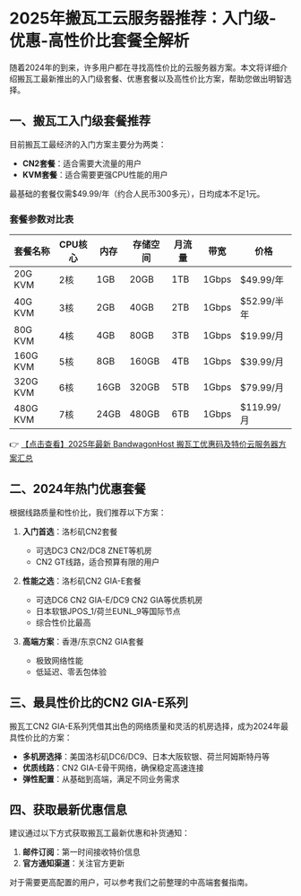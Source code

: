 # 2025年搬瓦工云服务器推荐：入门级-优惠-高性价比套餐全解析

随着2024年的到来，许多用户都在寻找高性价比的云服务器方案。本文将详细介绍搬瓦工最新推出的入门级套餐、优惠套餐以及高性价比方案，帮助您做出明智选择。

## 一、搬瓦工入门级套餐推荐

目前搬瓦工最经济的入门方案主要分为两类：
- **CN2套餐**：适合需要大流量的用户
- **KVM套餐**：适合需要更强CPU性能的用户

最基础的套餐仅需$49.99/年（约合人民币300多元），日均成本不足1元。

### 套餐参数对比表

| 套餐名称 | CPU核心 | 内存 | 存储空间 | 月流量 | 带宽 | 价格 |
|---------|--------|------|---------|-------|------|------|
| 20G KVM | 2核 | 1GB | 20GB | 1TB | 1Gbps | $49.99/年 |
| 40G KVM | 3核 | 2GB | 40GB | 2TB | 1Gbps | $52.99/半年 |
| 80G KVM | 4核 | 4GB | 80GB | 3TB | 1Gbps | $19.99/月 |
| 160G KVM | 5核 | 8GB | 160GB | 4TB | 1Gbps | $39.99/月 |
| 320G KVM | 6核 | 16GB | 320GB | 5TB | 1Gbps | $79.99/月 |
| 480G KVM | 7核 | 24GB | 480GB | 6TB | 1Gbps | $119.99/月 |

👉 [【点击查看】2025年最新 BandwagonHost 搬瓦工优惠码及特价云服务器方案汇总](https://bit.ly/banwagon)

## 二、2024年热门优惠套餐

根据线路质量和性价比，我们推荐以下方案：

1. **入门首选**：洛杉矶CN2套餐
   - 可选DC3 CN2/DC8 ZNET等机房
   - CN2 GT线路，适合预算有限的用户

2. **性能之选**：洛杉矶CN2 GIA-E套餐
   - 可选DC6 CN2 GIA-E/DC9 CN2 GIA等优质机房
   - 日本软银JPOS_1/荷兰EUNL_9等国际节点
   - 综合性价比最高

3. **高端方案**：香港/东京CN2 GIA套餐
   - 极致网络性能
   - 低延迟、零丢包体验

## 三、最具性价比的CN2 GIA-E系列

搬瓦工CN2 GIA-E系列凭借其出色的网络质量和灵活的机房选择，成为2024年最具性价比的方案：

- **多机房选择**：美国洛杉矶DC6/DC9、日本大阪软银、荷兰阿姆斯特丹等
- **优质线路**：CN2 GIA-E骨干网络，确保稳定高速连接
- **弹性配置**：从基础到高端，满足不同业务需求

## 四、获取最新优惠信息

建议通过以下方式获取搬瓦工最新优惠和补货通知：
1. **邮件订阅**：第一时间接收特价信息
2. **官方通知渠道**：关注官方更新

对于需要更高配置的用户，可以参考我们之前整理的中高端套餐指南。